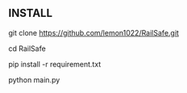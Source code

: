 ## INSTALL

git clone https://github.com/lemon1022/RailSafe.git

cd RailSafe

pip install -r requirement.txt

python main.py
